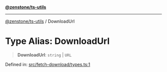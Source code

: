 [**@zenstone/ts-utils**](../README.md)

***

[@zenstone/ts-utils](../globals.md) / DownloadUrl

# Type Alias: DownloadUrl

> **DownloadUrl**: `string` \| `URL`

Defined in: [src/fetch-download/types.ts:1](https://github.com/janpoem/ts-utils/blob/647769c6ab17fbf959411c087c243d48d7d88bf8/src/fetch-download/types.ts#L1)
